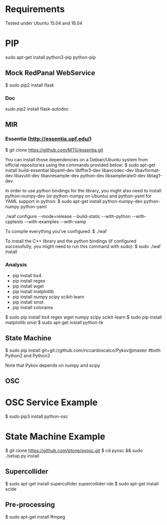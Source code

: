 # Requirements

Tested under Ubuntu 15.04 and 16.04

# PIP 
sudo apt-get install python3-pip python-pip

## Mock RedPanal WebService 

$ sudo pip2 install flask

### Doc

sudo pip2 install flask-autodoc

## MIR

### Essentia (http://essentia.upf.edu/)

$ git clone https://github.com/MTG/essentia.git

You can install those dependencies on a Debian/Ubuntu system from official repositories using the commands provided below:
$ sudo apt-get install build-essential libyaml-dev libfftw3-dev libavcodec-dev libavformat-dev libavutil-dev libavresample-dev python-dev libsamplerate0-dev libtag1-dev

In order to use python bindings for the library, you might also need to install python-numpy-dev (or python-numpy on Ubuntu) and python-yaml for YAML support in python:
$ sudo apt-get install python-numpy-dev python-numpy python-yaml

./waf configure --mode=release --build-static --with-python --with-cpptests --with-examples --with-vamp 

To compile everything you’ve configured:
$ ./waf

To install the C++ library and the python bindings (if configured successfully; you might need to run this command with sudo):
$ sudo ./waf install

### Analysis
* pip install bs4
* pip install regex
* pip install wget
* pip install matplotlib
* pip install numpy scipy scikit-learn
* pip install smst
* pip install colorama

$ sudo pip install bs4 regex wget numpy scipy scikit-learn 
$ sudo pip install matplotlib smst
$ sudo apt-get install python-tk

## State Machine

$ sudo pip install git+git://github.com/riccardoscalco/Pykov@master #both Python2 and Python3

Note that Pykov depends on numpy and scipy

## OSC

# OSC Service Example
$ sudo pip3 install python-osc

# State Machine Example
$ git clone https://github.com/ptone/pyosc.git
$ cd pyosc && sudo ./setup.py install

## Supercollider

$ sudo apt-get install supercollider supercollider-ide
$ sudo apt-get install scide 

## Pre-processing

$ sudo apt-get install ffmpeg

